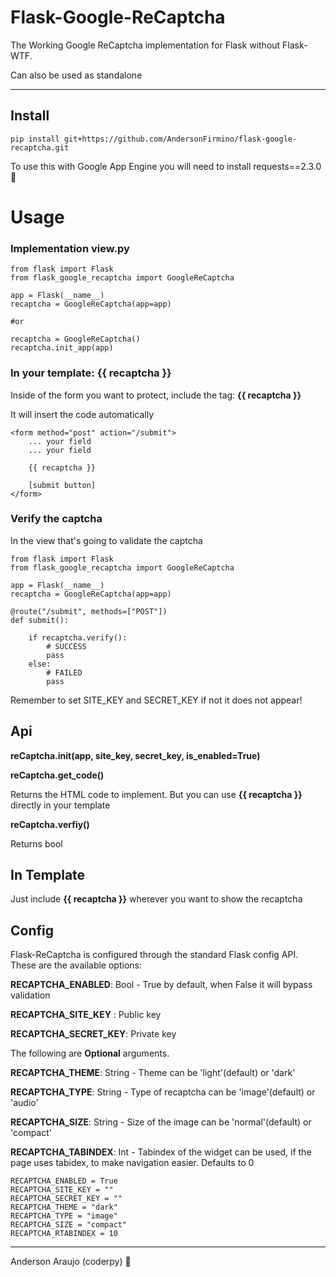 # Flask-Google-ReCaptcha

The Working Google ReCaptcha implementation for Flask without Flask-WTF.

Can also be used as standalone

---

## Install

    pip install git+https://github.com/AndersonFirmino/flask-google-recaptcha.git

To use this with Google App Engine you will need to install requests==2.3.0 :cake:

# Usage

### Implementation view.py

    from flask import Flask
    from flask_google_recaptcha import GoogleReCaptcha

    app = Flask(__name__)
    recaptcha = GoogleReCaptcha(app=app)
    
    #or 
    
    recaptcha = GoogleReCaptcha()
    recaptcha.init_app(app)
    

### In your template: **{{ recaptcha }}**

Inside of the form you want to protect, include the tag: **{{ recaptcha }}**

It will insert the code automatically


    <form method="post" action="/submit">
        ... your field
        ... your field

        {{ recaptcha }}

        [submit button]
    </form>




### Verify the captcha

In the view that's going to validate the captcha

    from flask import Flask
    from flask_google_recaptcha import GoogleReCaptcha

    app = Flask(__name__)
    recaptcha = GoogleReCaptcha(app=app)

    @route("/submit", methods=["POST"])
    def submit():

        if recaptcha.verify():
            # SUCCESS
            pass
        else:
            # FAILED
            pass


Remember to set SITE_KEY and SECRET_KEY if not it does not appear!

## Api

**reCaptcha.__init__(app, site_key, secret_key, is_enabled=True)**

**reCaptcha.get_code()**

Returns the HTML code to implement. But you can use
**{{ recaptcha }}** directly in your template

**reCaptcha.verfiy()**

Returns bool

## In Template

Just include **{{ recaptcha }}** wherever you want to show the recaptcha


## Config

Flask-ReCaptcha is configured through the standard Flask config API.
These are the available options:

**RECAPTCHA_ENABLED**: Bool - True by default, when False it will bypass validation

**RECAPTCHA_SITE_KEY** : Public key

**RECAPTCHA_SECRET_KEY**: Private key

The following are **Optional** arguments.

**RECAPTCHA_THEME**: String - Theme can be 'light'(default) or 'dark'

**RECAPTCHA_TYPE**: String - Type of recaptcha can be 'image'(default) or 'audio'

**RECAPTCHA_SIZE**: String - Size of the image can be 'normal'(default) or 'compact'

**RECAPTCHA_TABINDEX**: Int - Tabindex of the widget can be used, if the page uses tabidex, to make navigation easier. Defaults to 0

    RECAPTCHA_ENABLED = True
    RECAPTCHA_SITE_KEY = ""
    RECAPTCHA_SECRET_KEY = ""
    RECAPTCHA_THEME = "dark"
    RECAPTCHA_TYPE = "image"
    RECAPTCHA_SIZE = "compact"
    RECAPTCHA_RTABINDEX = 10

---

Anderson Araujo (coderpy) :snake:

